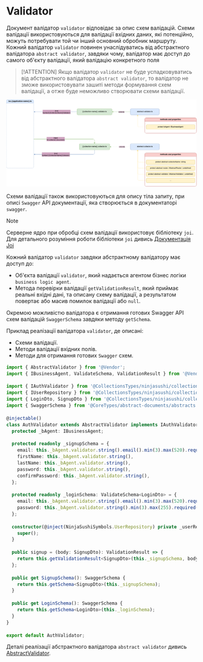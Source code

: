 # Validator

Документ валідатор `validator` відповідає за опис схем валідацій. Схеми валідації використовуються для валідації вхідних даних, які потенційно, можуть потребувати той чи інший основний обробник маршруту. Кожний валідатор `validator` повинен унаслідуватись від абстрактного валідатора `abstract validator`, завдяки чому, валідатор має доступ до самого об'єкту валідації, який валідацію конкретного поля

> [!ATTENTION]
> Якщо валідатор `validator` не буде успадковуватись від абстрактного валідатора `abstract validator`, то валідатор не зможе використовувати зашиті методи формування схем валідації, а отже буде неможливо створювати схеми валідації.

![AbstractValidator](./documents-png/validator.png)

Схеми валідації також використовуються для опису тіла запиту, при описі `Swagger` API документації, яка створюється в документаторі `swagger`. 

> [!NOTE]
> Серверне ядро при обробці схем валідації використовує бібліотеку `joi`. 
> Для детального розуміння роботи бібліотеки `joi` дивись [Документація Joi](https://joi.dev/api/)

Кожний валідатор `validator` завдяки абстрактному валідатору має доступ до:
- Об'єкта валідації `validator`, який надається агентом бізнес логіки `business logic agent`.
- Метода перевірки валідації `getValidationResult`, який приймає реальні вхідні дані, та описану схему валідації, а результатом повертає або масив помилок валідації або `null`.

Окремою можливістю валідатора є отримання готових Swagger API схем валідацій `SwaggerSchema` завдяки методу `getSchema`.

Приклад реалізації валідатора `validator`, де описані:
- Схеми валідації.
- Методи валідації вхідних полів.
- Методи для отримання готових `Swagger` схем.

```typescript
import { AbstractValidator } from '@Vendor';
import { IBusinessAgent, ValidateSchema, ValidationResult } from '@VendorTypes';

import { IAuthValidator } from '@CollectionsTypes/ninjasushi/collections/auth/auth.validator';
import { IUserRepository } from '@CollectionsTypes/ninjasushi/collections/user/user.service';
import { LoginDto, SignupDto } from '@CollectionsTypes/ninjasushi/collections/auth/auth.controller';
import { SwaggerSchema } from '@CoreTypes/abstract-documents/abstracts.swagger';

@injectable()
class AuthValidator extends AbstractValidator implements IAuthValidator {
  protected _bAgent: IBusinessAgent;

  protected readonly _signupSchema = {
    email: this._bAgent.validator.string().email().min(3).max(520).required(),
    firstName: this._bAgent.validator.string(),
    lastName: this._bAgent.validator.string(),
    password: this._bAgent.validator.string(),
    confirmPassword: this._bAgent.validator.string(),
  };

  protected readonly _loginSchema: ValidateSchema<LoginDto> = {
    email: this._bAgent.validator.string().email().min(3).max(520).required(),
    password: this._bAgent.validator.string().min(3).max(255).required(),
  };

  constructor(@inject(NinjaSushiSymbols.UserRepository) private _userRepo: IUserRepository) {
    super();
  }

  public signup = (body: SignupDto): ValidationResult => {
    return this.getValidationResult<SignupDto>(this._signupSchema, body);
  };

  public get SignupSchema(): SwaggerSchema {
    return this.getSchema<SignupDto>(this._signupSchema);
  }

  public get LoginSchema(): SwaggerSchema {
    return this.getSchema<LoginDto>(this._loginSchema);
  }
}

export default AuthValidator;
```

Деталі реалізації абстрактного валідатора `abstract validator` дивись [AbstractValidator](../server-platform/abstract-documents.md#validator).